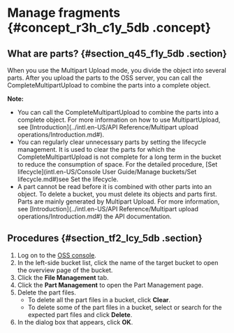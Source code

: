 # Manage fragments {#concept_r3h_c1y_5db .concept}

## What are parts? {#section_q45_f1y_5db .section}

When you use the Multipart Upload mode, you divide the object into several parts. After you upload the parts to the OSS server, you can call the CompleteMultipartUpload to combine the parts into a complete object.

**Note:** 

-   You can call the CompleteMultipartUpload to combine the parts into a complete object. For more information on how to use MultipartUpload, see [Introduction](../intl.en-US/API Reference/Multipart upload operations/Introduction.md#).
-   You can regularly clear unnecessary parts by setting the lifecycle management. It is used to clear the parts for which the CompleteMultipartUpload is not complete for a long term in the bucket to reduce the consumption of space. For the detailed procedure, [Set lifecycle](intl.en-US/Console User Guide/Manage buckets/Set lifecycle.md#)see Set the lifecycle.
-   A part cannot be read before it is combined with other parts into an object. To delete a bucket, you must delete its objects and parts first. Parts are mainly generated by Multipart Upload. For more information, see [Introduction](../intl.en-US/API Reference/Multipart upload operations/Introduction.md#) the API documentation.

## Procedures {#section_tf2_lcy_5db .section}

1.  Log on to the [OSS console](https://oss.console.aliyun.com/).
2.  In the left-side bucket list, click the name of the target bucket to open the overview page of the bucket.
3.  Click the **File Management** tab.
4.  Click the **Part Management** to open the Part Management page.
5.  Delete the part files.
    -   To delete all the part files in a bucket, click **Clear**.
    -   To delete some of the part files in a bucket, select or search for the expected part files and click **Delete**.
6.  In the dialog box that appears, click **OK**.

